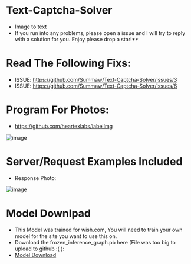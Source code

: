 # Text-Captcha-Solver
- Image to text
- If you run into any problems, please open a issue and I will try to reply with a solution for you. Enjoy please drop a star!**

# Read The Following Fixs:
- ISSUE: https://github.com/Summaw/Text-Captcha-Solver/issues/3
- ISSUE: https://github.com/Summaw/Text-Captcha-Solver/issues/6

# Program For Photos:
- https://github.com/heartexlabs/labelImg

![image](https://user-images.githubusercontent.com/98126132/208988308-28f4522a-115b-4798-8900-c66ac20d6b44.png)

# Server/Request Examples Included
- Response Photo:

![image](https://user-images.githubusercontent.com/98126132/209490026-6ec110ab-2831-4b1b-b449-b1a809193b25.png)


# Model Downlpad
- This Model was trained for wish.com, You will need to train your own model for the site you want to use this on.
- Download the frozen_inference_graph.pb here (File was too big to upload to github :( ):
- [Model Download](https://pixeldrain.com/u/DxfFyXPR)
